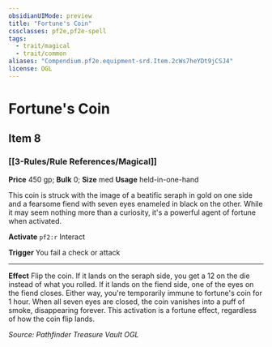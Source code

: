 ```yaml
---
obsidianUIMode: preview
title: "Fortune's Coin"
cssclasses: pf2e,pf2e-spell
tags:
  - trait/magical
  - trait/common
aliases: "Compendium.pf2e.equipment-srd.Item.2cWs7heYDt9jCSJ4"
license: OGL
---
```

# Fortune's Coin
## Item 8
### [[3-Rules/Rule References/Magical]]


**Price** 450 gp; 
**Bulk** 0; **Size** med
**Usage** held-in-one-hand

This coin is struck with the image of a beatific seraph in gold on one side and a fearsome fiend with seven eyes enameled in black on the other. While it may seem nothing more than a curiosity, it's a powerful agent of fortune when activated.

**Activate** `pf2:r` Interact

**Trigger** You fail a check or attack

* * *

**Effect** Flip the coin. If it lands on the seraph side, you get a 12 on the die instead of what you rolled. If it lands on the fiend side, one of the eyes on the fiend closes. Either way, you're temporarily immune to fortune's coin for 1 hour. When all seven eyes are closed, the coin vanishes into a puff of smoke, disappearing forever. This activation is a fortune effect, regardless of how the coin flip lands.

*Source: Pathfinder Treasure Vault*
*OGL*